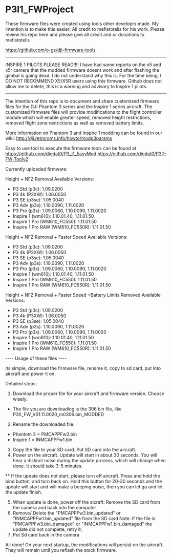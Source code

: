 # P3I1_FWProject

These firmware files were created using tools other developrs made. My intention is to make this easier; All credit to mefistotelis for his work. Please review his repo here and please give all credit and or donations to mefistotelis

https://github.com/o-gs/dji-firmware-tools

--------------------------------------------------------

INSPIRE 1 PILOTS PLEASE READ!!!!
I have had some reports on the x5 and x5r camera that the modded firmware doesnt work and after flashing the gimbal is going dead. I do not understand why this is. For the time being, I DO NOT RECOMMEND X5/X5R users using this firmware. Github does not allow me to delete, this is a warning and advisory to Inspire 1 pilots.


--------------------------------------------------------


The intention of this repo is to document and share customized firmware files for the DJI Phantom 3 series and the Inspire 1 series aircraft. The customized firmware files will provide modifications to the flight controller module which will enable greater speed, removed height restrictions, removed flight zone restrictions as well as removed battery limits. 

More information on Phantom 3 and Inspire 1 modding can be found in our wiki: http://dji.retroroms.info/howto/modp3params

Easy to use tool to execute the firmware tools can be found at 
https://github.com/digdat0/P3_i1_EasyMod
https://github.com/digdat0/P3I1-FW-Toolv2

Currently uploaded firmware:

Height + NFZ Removal Available Versions: 
-  P3 Std (p3c): 1.09.0200
-  P3 4k (P3XW): 1.06.0050
-  P3 SE (p3se): 1.05.0040
-  P3 Adv (p3s): 1.10.0090, 1.11.0020
-  P3 Pro (p3x):  1.09.0060, 1.10.0090, 1.11.0020
-  Inspire 1 (wm610): 1.10.01.40, 1.11.01.50
-  Inspire 1 Pro (WM610_FC550): 1.11.01.50
-  Inspire 1 Pro RAW (WM610_FC550R): 1.11.01.50

Height + NFZ Removal + Faster Speed Available Versions: 
-  P3 Std (p3c): 1.09.0200
-  P3 4k (P3XW): 1.06.0050
-  P3 SE (p3se): 1.05.0040
-  P3 Adv (p3s): 1.10.0090, 1.11.0020
-  P3 Pro (p3x):  1.09.0060, 1.10.0090, 1.11.0020
-  Inspire 1 (wm610): 1.10.01.40, 1.11.01.50
-  Inspire 1 Pro (WM610_FC550): 1.11.01.50
-  Inspire 1 Pro RAW (WM610_FC550R): 1.11.01.50

Height + NFZ Removal + Faster Speed +Battery Limits Removed Available Versions: 
-  P3 Std (p3c): 1.09.0200
-  P3 4k (P3XW): 1.06.0050
-  P3 SE (p3se): 1.05.0040
-  P3 Adv (p3s): 1.10.0090, 1.11.0020
-  P3 Pro (p3x):  1.09.0060, 1.10.0090, 1.11.0020
-  Inspire 1 (wm610): 1.10.01.40, 1.11.01.50
-  Inspire 1 Pro (WM610_FC550): 1.11.01.50
-  Inspire 1 Pro RAW (WM610_FC550R): 1.11.01.50


 ---- Usage of these files ----
 
Its simple, download the firmware file, rename it, copy to sd card, put into aircraft and power it on.

Detailed steps:

1. Download the proper file for your aircraft and firmware version. Choose wisely. 
 - The file you are downloading is the 306.bin file, like P3X_FW_V01.11.0020_m0306.bin_MODDED
2. Rename the downloaded file. 
 - Phantom 3 = PMCAPPFw3.bin 
 - Inspire 1 = INMCAPPFw1.bin
3. Copy the file to your SD card. Put SD card into the aircraft. 
4. Power on the aircraft. Update will start in about 30 seconds. You will hear a distinct noise during the update process, which will change when done. It should take 3-5 minutes.

** If the update does not start, please turn off aircraft. Press and hold the bind button, and turn back on. Hold this button for 20-30 seconds and the update will start and will make a beeping noise, then you can let go and let the update finish.

5. When update is done, power off the aicraft. Remove the SD card from the camera and back into the computer
6. Remove/ Delete the "PMCAPPFw3.bin_updated" or "INMCAPPFw1.bin_updated" file from the SD card
  Note: If the file is "PMCAPPFw3.bin_damaged" or "INMCAPPFw1.bin_damaged" the update did not complete, retry it.
7. Put Sd card back in the camera 

All done!  On your next startup, the modifications will persist on the aircraft. They will remain until you reflash the stock firmware. 





